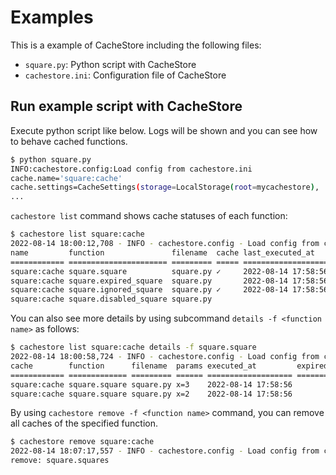 # Examples

This is a example of CacheStore including the following files:

- `square.py`: Python script with CacheStore
- `cachestore.ini`: Configuration file of CacheStore

## Run example script with CacheStore

Execute python script like below.
Logs will be shown and you can see how to behave cached functions.

```bash
$ python square.py
INFO:cachestore.config:Load config from cachestore.ini
cache.name='square:cache'
cache.settings=CacheSettings(storage=LocalStorage(root=mycachestore), ...)
...
```

`cachestore list` command shows cache statuses of each function:

```bash
$ cachestore list square:cache
2022-08-14 18:00:12,708 - INFO - cachestore.config - Load config from cachestore.ini
name         function               filename  cache last_executed_at
============ ====================== ========= ===== ===================
square:cache square.square          square.py ✓     2022-08-14 17:58:56
square:cache square.expired_square  square.py       2022-08-14 17:58:56
square:cache square.ignored_square  square.py ✓     2022-08-14 17:58:56
square:cache square.disabled_square square.py
```

You can also see more details by using subcommand `details -f <function name>`
as follows:

```bash
$ cachestore list square:cache details -f square.square
2022-08-14 18:00:58,724 - INFO - cachestore.config - Load config from cachestore.ini
cache        function      filename  params executed_at         expired_at
============ ============= ========= ====== =================== ==========
square:cache square.square square.py x=3    2022-08-14 17:58:56
square:cache square.square square.py x=2    2022-08-14 17:58:56
```

By using `cachestore remove -f <function name>` command, you can remove all
caches of the specified function.

```bash
$ cachestore remove square:cache
2022-08-14 18:07:17,557 - INFO - cachestore.config - Load config from cachestore.ini
remove: square.squares
```

